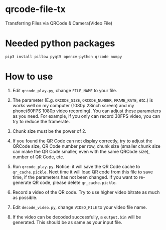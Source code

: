 # qrcode-file-tx
Transferring Files via QRCode &amp; Camera(Video File)

# Needed python packages
```
pip3 install pillow pyqt5 opencv-python qrcode numpy
```

# How to use
1. Edit `qrcode_play.py`, change `FILE_NAME` to your file.

2. The parameter (E.g. `QRCODE_SIZE`, `QRCODE_NUMBER`, `FRAME_RATE`, etc.) is works well on my computer (1080p 23inch screen) and my phone(60FPS 1080p video recording). You can adjust these parameters as you need. For example, if you only can record 30FPS video, you can try to reduce the framerate. 

3. Chunk size must be the power of 2.

4. If you found the QR Code can not display correctly, try to adjust the QRCode size, QR Code number per row, chunk size (smaller chunk size can make the QR Code smaller, even with the same QRCode size), number of QR Code, etc.

5. Run `qrcode_play.py`. Notice: it will save the QR Code cache to `qr_cache.pickle`. Next time it will load QR code from this file to save time, if the parameters has not been changed. If you want to re-generate QR code, please delete `qr_cache.pickle`.

6. Record a video of the QR code. Try to use higher video bitrate as much as possible.

7. Edit `decode_video.py`, change `VIDEO_FILE` to your video file name.

8. If the video can be decoded successfully, a `output.bin` will be generated. This should be as same as your input file. 